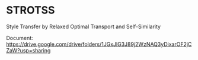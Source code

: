 # STROTSS
Style Transfer by Relaxed Optimal Transport and Self-Similarity

Document: https://drive.google.com/drive/folders/1JGxJlG3J89j2WzNAQ3yDixarOF2jCZaW?usp=sharing
